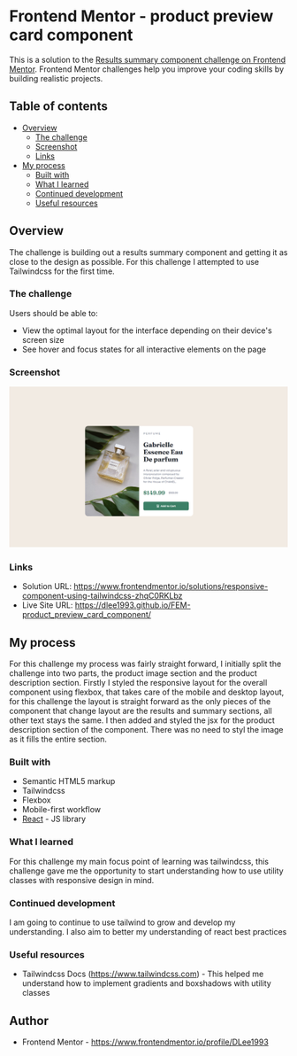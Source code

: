 # Frontend Mentor - product preview card component

This is a solution to the [Results summary component challenge on Frontend Mentor](https://www.frontendmentor.io/challenges/product-preview-card-component-GO7UmttRfa). Frontend Mentor challenges help you improve your coding skills by building realistic projects.

## Table of contents

-   [Overview](#overview)
    -   [The challenge](#the-challenge)
    -   [Screenshot](#screenshot)
    -   [Links](#links)
-   [My process](#my-process)
    -   [Built with](#built-with)
    -   [What I learned](#what-i-learned)
    -   [Continued development](#continued-development)
    -   [Useful resources](#useful-resources)

## Overview

The challenge is building out a results summary component and getting it as close to the design as possible. For this challenge I attempted to use Tailwindcss for the first time.

### The challenge

Users should be able to:

-   View the optimal layout for the interface depending on their device's screen size
-   See hover and focus states for all interactive elements on the page

### Screenshot

![ScreenShot](Screenshot.png)

### Links

-   Solution URL: https://www.frontendmentor.io/solutions/responsive-component-using-tailwindcss-zhqC0RKLbz
-   Live Site URL: https://dlee1993.github.io/FEM-product_preview_card_component/

## My process

For this challenge my process was fairly straight forward, I initially split the challenge into two parts, the product image section and the product description section. Firstly I styled the responsive layout for the overall component using flexbox, that takes care of the mobile and desktop layout, for this challenge the layout is straight forward as the only pieces of the component that change layout are the results and summary sections, all other text stays the same. I then added and styled the jsx for the product description section of the component. There was no need to styl the image as it fills the entire section.

### Built with

-   Semantic HTML5 markup
-   Tailwindcss
-   Flexbox
-   Mobile-first workflow
-   [React](https://reactjs.org/) - JS library

### What I learned

For this challenge my main focus point of learning was tailwindcss, this challenge gave me the opportunity to start understanding how to use utility classes with responsive design in mind.

### Continued development

I am going to continue to use tailwind to grow and develop my understanding. I also aim to better my understanding of react best practices

### Useful resources

-   Tailwindcss Docs (https://www.tailwindcss.com) - This helped me understand how to implement gradients and boxshadows with utility classes

## Author

-   Frontend Mentor - https://www.frontendmentor.io/profile/DLee1993
